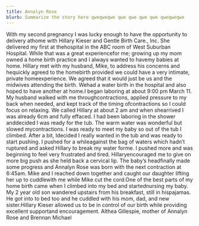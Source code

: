 ```yaml
---
title: Annalyn Rose
blurb: Summarize the story here qweqweqwe qwe qwe qwe qwe qweqweqwe
---
```



With my second pregnancy I was lucky enough to have the opportunity to delivery athome with Hillary Kieser and Gentle Birth Care., Inc. She delivered my first at thehospital in the ABC room of West Suburban Hospital. While that was a great experiencefor me; growing up my mom owned a home birth practice and I always wanted to havemy babies at home. Hillary met with my husband, Mike, to address his concerns and hequickly agreed to the homebirth provided we could have a very intimate, private homeexperience. We agreed that it would just be us and the midwives attending the birth. Wehad a water birth in the hospital and also hoped to have another at home.I began laboring at about 9:00 pm March 11. My husband walked with me throughcontractions, applied pressure to my back when needed, and kept track of the timing ofcontractions so I could focus on relaxing. We called Hillary at about 2 am and when shearrived I was already 6cm and fully effaced. I had been laboring in the shower anddecided I was ready for the tub. The warm water was wonderful but slowed mycontractions. I was ready to meet my baby so out of the tub I climbed. After a bit, Idecided I really wanted in the tub and was ready to start pushing. I pushed for a whileagainst the bag of waters which hadn’t ruptured and asked Hillary to break my water forme. I pushed more and was beginning to feel very frustrated and tired. Hillaryencouraged me to give on more big push as she held back a cervical lip. The baby’s headfinally made some progress and Annalyn Rose was born with the next contraction at 6:45am. Mike and I reached down together and caught our daughter lifting her up to cuddlewith me while Mike cut the cord.One of the best parts of my home birth came when I climbed into my bed and startednursing my baby. My 2 year old son wandered upstairs from his breakfast, still in hispajamas. He got into to bed too and he cuddled with his mom, dad, and new sister.Hillary Kieser allowed us to be in control of our birth while providing excellent supportand encouragement. Althea Gillespie, mother of Annalyn Rose and Brennan Michael